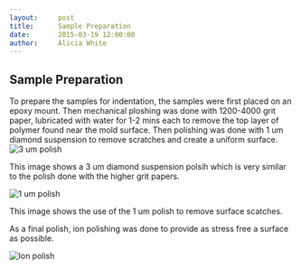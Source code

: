 ```yaml
---
layout:     post
title:      Sample Preparation
date:       2015-03-19 12:00:00
author:     Alicia White
---
```


## Sample Preparation

To prepare the samples for indentation, the samples were first placed on an epoxy mount.  Then mechanical ploshing was done with 1200-4000 grit paper, lubricated with water for 1-2 mins each to remove the top layer of polymer found near the mold surface.  Then polishing was done with 1 um diamond suspension to remove scratches and create a uniform surface.  
![3 um polish](https://db.tt/LsjlWgOX)

This image shows a 3 um diamond suspension polsih which is very similar to the polish done with the higher grit papers.

![1 um polish](https://db.tt/HLJqYW1c)

This image shows the use of the 1 um polish to remove surface scatches.  

As a final polish, ion polishing was done to provide as stress free a surface as possible.  

![Ion polish](https://db.tt/c1icHHXB)
